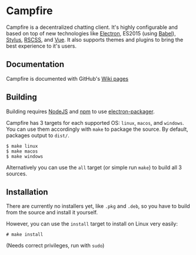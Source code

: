 Campfire
========
Campfire is a decentralized chatting client.  It's highly configurable and based on top of new technologies like [Electron](http://electron.atom.io/), ES2015 (using [Babel](https://babeljs.io/)), [Stylus](http://stylus-lang.com/), [RSCSS](http://rscss.io/), and [Vue](http://vuejs.org/).  It also supports themes and plugins to bring the best experience to it's users.

## Documentation
Campfire is documented with GitHub's [Wiki pages](https://github.com/jamen/campfire/wiki)

## Building
Building requires [NodeJS](http://nodejs.org) and [npm](http://npmjs.com/) to use [electron-packager](https://github.com/maxogden/electron-packager).

Campfire has 3 targets for each supported OS: `linux`, `macos`, and `windows`.  You can use them accordingly with `make` to package the source.  By default, packages output to `dist/`.

```
$ make linux
$ make macos
$ make windows
```

Alternatively you can use the `all` target (or simple run `make`) to build all 3 sources.

## Installation
There are currently no installers yet, like `.pkg` and `.deb`, so you have to build from the source and install it yourself.

However, you can use the `install` target to install on Linux very easily:
```
# make install
```
(Needs correct privileges, run with `sudo`)
